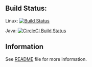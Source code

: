 ## Build Status:
Linux:
[![Build Status](https://travis-ci.org/dasher-project/dasher.svg?branch=master)](https://travis-ci.org/dasher-project/dasher)

Java:
[![CircleCI Build Status](https://circleci.com/gh/alper-oner/dasher.svg?style=shield)](https://circleci.com/gh/alper-oner/dasher)

## Information

See [README](https://github.com/dasher-project/dasher/blob/master/README) file for more information.

